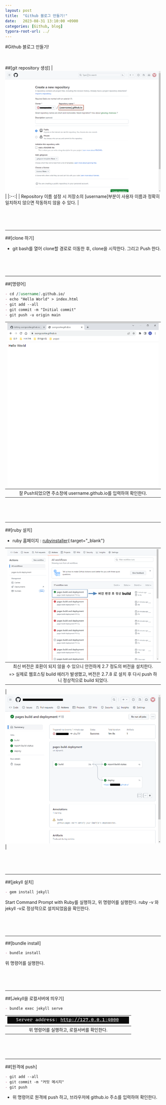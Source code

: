 ```yaml
---
layout: post
title:  "Github 블로그 만들기!"
date:   2023-08-31 13:10:00 +0900
categories: [Github, blog]
typora-root-url: ../
---
```

#Github 블로그 만들기! 
<br><br><br>

##[git repository 생성]
| ![git_repository](/assets/img/git_repository_01.png) | 
|:--:| 
|  Repository 이름 설정 시 저장소의 [username]부분이 사용자 이름과 정확히 일치하지 않으면 작동하지 않을 수 있다. |

<br><br><br>

---  

##[clone 하기]  
- git bash를 열어 clone할 경로로 이동한 후, clone을 시작한다. 그리고 Push 한다.  

<br><br><br>

---

##[명령어]  
```md
- cd /[username].github.io/  
- echo "Hello World" > index.html  
- git add --all  
- git commit -m "Initial commit"  
- git push -u origin main  
```

| ![git_clone_push](/assets/img/git_clone_push_01.png) |
|:--:|
| 잘 Push되었으면 주소창에 username.github.io를 입력하여 확인한다. |

<br><br><br>

---

##[ruby 설치]
- ruby 홈페이지 : [rubyinstaller](https://rubyinstaller.org/downloads/){:target="_blank"}

| ![git_build_error](/assets/img/git_build_error.png) |
|:--:|
| 최신 버전은 호환이 되지 않을 수 있으니 안전하게 2.7 정도의 버전을 설치한다.<br>
=> 실제로 웹호스팅 build 에러가 발생했고, 버전은 2.7.8 로 설치 후 다시 push 하니 정상적으로 build 되었다. |

| ![git_build_success](/assets/img/git_build_success.png) |

<br><br><br>

---

##[jekyll 설치]
```md
- gem install jekyll
```
Start Command Prompt with Ruby를 실행하고, 위 명령어를 실행한다.
ruby -v 와 jekyll -v로 정상적으로 설치되었음을 확인한다.

<br><br><br>

---

##[bundle install]
```md
- bundle install
```
위 명령어를 실행한다.

<br><br><br>

---

##[Jekyll을 로컬서버에 띄우기]
```md
- bundle exec jekyll serve
```

| ![bundle_server](/assets/img/bundle_server.png) |
|:--:|
| 위 명령어를 실행하고, 로컬서버를 확인한다. |

<br><br><br>

---

##[원격에 push]
```md
- git add --all
- git commit -m "커밋 메시지"
- git push
```
- 위 명령어로 원격에 push 하고, 브라우저에 github.io 주소를 입력하여 확인한다.



